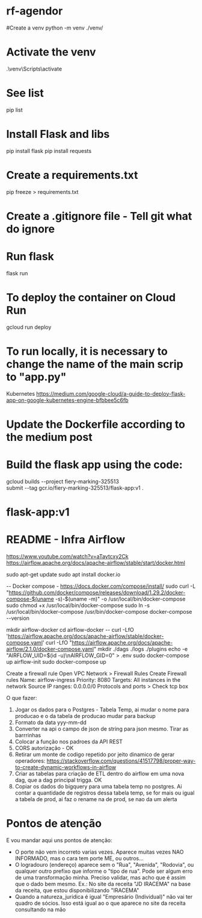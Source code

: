 # rf-agendor

#Create a venv
python -m venv ./venv/

# Activate the venv
.\venv\Scripts\activate

# See list
pip list

# Install Flask and libs
pip install flask
pip install requests


# Create a requirements.txt
pip freeze > requirements.txt

# Create a .gitignore file - Tell git what do ignore

# Run flask
flask run


# To deploy the container on Cloud Run
gcloud run deploy

# To run locally, it is necessary to change the name of the main scrip to "app.py"

Kubernetes
https://medium.com/google-cloud/a-guide-to-deploy-flask-app-on-google-kubernetes-engine-bfbbee5c6fb


# Update the Dockerfile according to the medium post

# Build the flask app using the code:
gcloud builds --project fiery-marking-325513\
    submit --tag gcr.io/fiery-marking-325513/flask-app:v1 .

# flask-app:v1 






# README - Infra Airflow

https://www.youtube.com/watch?v=aTaytcxy2Ck
https://airflow.apache.org/docs/apache-airflow/stable/start/docker.html

sudo apt-get update
sudo apt install docker.io

-- Docker compose - https://docs.docker.com/compose/install/
sudo curl -L "https://github.com/docker/compose/releases/download/1.29.2/docker-compose-$(uname -s)-$(uname -m)" -o /usr/local/bin/docker-compose
sudo chmod +x /usr/local/bin/docker-compose
sudo ln -s /usr/local/bin/docker-compose /usr/bin/docker-compose
docker-compose --version

mkdir airflow-docker
cd airflow-docker
-- curl -LfO 'https://airflow.apache.org/docs/apache-airflow/stable/docker-compose.yaml'
curl -LfO "https://airflow.apache.org/docs/apache-airflow/2.1.0/docker-compose.yaml"
mkdir ./dags ./logs ./plugins
echo -e "AIRFLOW_UID=$(id -u)\nAIRFLOW_GID=0" > .env
sudo docker-compose up airflow-init
sudo docker-compose up

Create a firewall rule Open VPC Network > Firewall Rules Create Firewall rules Name: airflow-ingress Priority: 8080 Targets: All instances in the network Source IP ranges: 0.0.0.0/0 Protocols and ports > Check tcp box




O que fazer:
1. Jogar os dados para o Postgres - Tabela Temp, ai mudar o nome para producao e o da tabela de producao mudar para backup
2. Formato da data yyy-mm-dd
3. Converter na api o campo de json de string para json mesmo. Tirar as barrrinhas 
4. Colocar a função nos padroes da API REST 
5. CORS autorização - OK
6. Retirar um monte de codigo repetido por jeito dinamico de gerar operadores: https://stackoverflow.com/questions/41517798/proper-way-to-create-dynamic-workflows-in-airflow
7. Criar as tabelas para criação de ETL dentro do airflow em uma nova dag, que a dag principal trigga. OK
8. Copiar os dados do bigquery para uma tabela temp no postgres. Ai contar a quantidade de registros dessa tabela temp, se for mais ou igual a tabela de prod, ai faz o rename na de prod, se nao da um alerta


# Pontos de atenção
E vou mandar aqui uns pontos de atenção:
- O porte não vem incorreto varias vezes. Aparece muitas vezes NAO INFORMADO, mas o cara tem porte ME, ou outros...
- O logradouro (endereço) aparece sem o "Rua", "Avenida", "Rodovia", ou qualquer outro prefixo que informe o "tipo de rua". Pode ser algum erro de uma transformação minha. Preciso validar, mas acho que é assim que o dado bem mesmo. Ex.: No site da receita "JD IRACEMA" na base da receita, que estou disponibilizando "IRACEMA"
- Quando a natureza_juridica é igual "Empresário (Individual)" não vai ter quadro de sócios. Isso está igual ao o que aparece no site da receita consultando na mão




